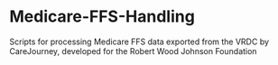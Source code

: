 # Medicare-FFS-Handling
Scripts for processing Medicare FFS data exported from the VRDC by CareJourney, developed for the Robert Wood Johnson Foundation
